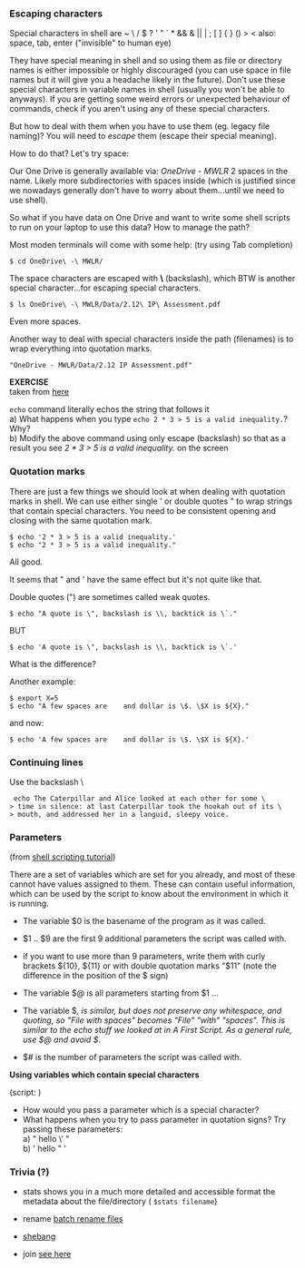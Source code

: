 ### Escaping characters

Special characters in shell are 
~ \ / $ ? ' " ` * && & || | ; [ ] { } () > < 
also: space, tab, enter ("invisible" to human eye)

They have special meaning in shell and so using them as file or directory names is either impossible or highly discouraged (you can use space in file names but it will give you a headache likely in the future).
Don't use these special characters in variable names in shell (usually you won't be able to anyways).
If you are getting some weird errors or unexpected behaviour of commands, check if you aren't using any of these special characters.

But how to deal with them when you have to use them (eg. legacy file naming)?
You will need to *escape* them (escape their special meaning).

How to do that?
Let's try space:

Our One Drive is generally available via: *OneDrive - MWLR*  2 spaces in the name. Likely more subdirectories with spaces inside (which is justified since we nowadays generally don't have to worry about them...until we need to use shell).

So what if you have data on One Drive and want to write some shell scripts to run on your laptop to use this data? How to manage the path?

Most moden terminals will come with some help:
(try using Tab completion)

```
$ cd OneDrive\ -\ MWLR/
``` 

The space characters are escaped with **\\**   (backslash), which BTW is another special character...for escaping special characters.

```
$ ls OneDrive\ -\ MWLR/Data/2.12\ IP\ Assessment.pdf 
```

Even more spaces.

Another way to deal with special characters inside the path (filenames) is to wrap everything into quotation marks.

```
"OneDrive - MWLR/Data/2.12 IP Assessment.pdf"
``` 

**EXERCISE**<br>
taken from [here](https://www.oreilly.com/library/view/learning-the-bash/1565923472/ch01s09.html)

`echo` command literally echos the string that follows it <br>
a) What happens when you type `echo 2 * 3 > 5 is a valid inequality.`? Why? <br>
b) Modify the above command using only escape (backslash) so that as a result you see *2 * 3 > 5 is a valid inequality.* on the screen

### Quotation marks
There are just a few things we should look at when dealing with quotation marks in shell.
We can use either single ' or double quotes " to wrap strings that contain special characters. You need to be consistent opening and closing with the same quotation mark.

```
$ echo '2 * 3 > 5 is a valid inequality.'
$ echo "2 * 3 > 5 is a valid inequality."
```
All good.

It seems that " and ' have the same effect but it's not quite like that.


Double quotes (") are sometimes called weak quotes.

```
$ echo "A quote is \", backslash is \\, backtick is \`."
```

BUT

```
$ echo 'A quote is \", backslash is \\, backtick is \`.'
```

What is the difference?

Another example:

```
$ export X=5
$ echo "A few spaces are    and dollar is \$. \$X is ${X}."
```

and now:

```
$ echo 'A few spaces are    and dollar is \$. \$X is ${X}.'
```


### Continuing lines

Use the backslash \

```
 echo The Caterpillar and Alice looked at each other for some \ 
> time in silence: at last Caterpillar took the hookah out of its \
> mouth, and addressed her in a languid, sleepy voice.
```

### Parameters 
(from [shell scripting tutorial](https://www.shellscript.sh/variables2.html))

There are a set of variables which are set for you already, and most of these cannot have values assigned to them.
These can contain useful information, which can be used by the script to know about the environment in which it is running.

* The variable $0 is the basename of the program as it was called.
* $1 .. $9 are the first 9 additional parameters the script was called with.
* if you want to use more than 9 parameters, write them with curly brackets ${10}, ${11} or with double quotation marks "$11" (note the difference in the position of the $ sign)

* The variable $@ is all parameters starting from $1 ... 
* The variable $*, is similar, but does not preserve any whitespace, and quoting, so "File with spaces" becomes "File" "with" "spaces". This is similar to the echo stuff we looked at in A First Script. As a general rule, use $@ and avoid $*.
* $# is the number of parameters the script was called with. 


**Using variables which contain special characters**

(script: )

* How would you pass a parameter which is a special character?
* What happens when you try to pass parameter in quotation signs? Try passing these parameters: <br>
      a)  " hello \\' "  
      b) ' hello " '


### Trivia (?)

* stats
shows you in a much more detailed and accessible format the metadata about the file/directory ( `$stats filename`)

* rename
[batch rename files](https://linuxhandbook.com/rename-multiple-files/)

* [shebang](https://www.shellscript.sh/tips/join/index.html)

* join
[see here](https://www.shellscript.sh/tips/join/index.html)
